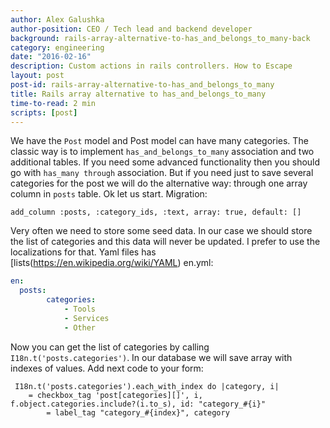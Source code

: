 ```yaml
---
author: Alex Galushka
author-position: CEO / Tech lead and backend developer
background: rails-array-alternative-to-has_and_belongs_to_many-back
category: engineering
date: "2016-02-16"
description: Custom actions in rails controllers. How to Escape
layout: post
post-id: rails-array-alternative-to-has_and_belongs_to_many
title: Rails array alternative to has_and_belongs_to_many
time-to-read: 2 min
scripts: [post]
---
```


We have the `Post` model and Post model can have many categories. The classic way is to implement `has_and_belongs_to_many` association and two additional tables. If you need some advanced functionality then you should go with `has_many through` association. But if you need just to save several categories for the post we will do the alternative way: through one array column in `posts` table. Ok let us start.
Migration:

`add_column :posts, :category_ids, :text, array: true, default: []`

Very often we need to store some seed data. In our case we should store the list of categories and this data will never be updated. I prefer to use the localizations for that. Yaml files has [lists(https://en.wikipedia.org/wiki/YAML)
en.yml:

```yaml
en:
  posts:
		categories:
			- Tools
			- Services
			- Other
```

Now you can get the list of categories by calling `I18n.t('posts.categories')`. In our database we will save array with indexes of values.
Add next code to your form:

```slim
 I18n.t('posts.categories').each_with_index do |category, i|
    = checkbox_tag 'post[categories][]', i, f.object.categories.include?(i.to_s), id: "category_#{i}"
		= label_tag "category_#{index}", category
```

